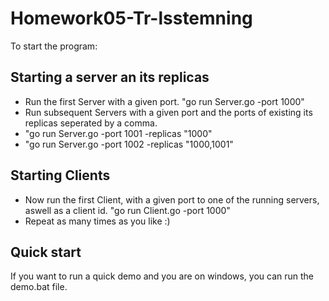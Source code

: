 # Homework05-Tr-lsstemning

To start the program:
## Starting a server an its replicas
- Run the first Server with a given port. "go run Server.go -port 1000"
- Run subsequent Servers with a given port and the ports of existing its replicas seperated by a comma. 
- "go run Server.go -port 1001 -replicas "1000"
- "go run Server.go -port 1002 -replicas "1000,1001"
## Starting Clients
- Now run the first Client, with a given port to one of the running servers, aswell as a client id. "go run Client.go -port 1000"
- Repeat as many times as you like :)

## Quick start
If you want to run a quick demo and you are on windows, you can run the demo.bat file.